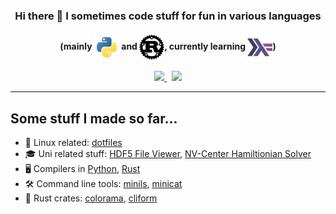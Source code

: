 <h3 align="center"> Hi there 👋 I sometimes code stuff for fun in various languages</h3>
<h4 align="center">
  (mainly <img src="https://github.com/devicons/devicon/blob/master/icons/python/python-original.svg" title="Python" alt="Python" style="vertical-align: middle;" width="40" height="40"/> and <img src="https://github.com/devicons/devicon/blob/master/icons/rust/rust-plain.svg" title="Rust" alt="Rust" style="vertical-align: middle;" width="40" height="40"/>, currently learning <img src="https://github.com/devicons/devicon/blob/master/icons/haskell/haskell-original.svg" title="Haskell" alt="Haskell" style="vertical-align: middle;" width="40" height="40"/>)
</h4>

<div align="center">
  <a href="#x">
  <img width="55%" src="https://github-readme-stats.vercel.app/api?username=loenard97&show_icons=true&theme=dark&count_private=true&include_all_commits=true"/>
  </a>
  &nbsp;
  <a href="#x">
  <img width="36.25%" src="https://github-readme-stats.vercel.app/api/top-langs/?username=loenard97&layout=compact&theme=dark&langs_count=8"/>
  </a>
</div>

<!-- Credit to: https://github.com/anuraghazra/github-readme-stats for the widgets -->

---

## Some stuff I made so far...
- 🐧 Linux related: [dotfiles](https://github.com/loenard97/dotfiles)
-  🎓 Uni related stuff: [HDF5 File Viewer](https://github.com/loenard97/hdf5-viewer.git), [NV-Center Hamiltionian Solver](https://github.com/loenard97/nvc-eigen.git)
- 🖥️ Compilers in [Python](https://github.com/loenard97/monkey-py), [Rust](https://github.com/loenard97/monkey-interpreter-rs)
- 🛠️ Command line tools: [minils](https://github.com/loenard97/minils.git), [minicat](https://github.com/loenard97/minicat.git)
- 🦀 Rust crates: [colorama](https://crates.io/crates/colorama), [cliform](https://crates.io/crates/cliform)